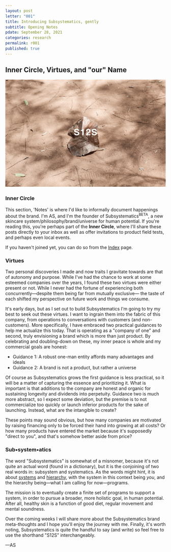 ```yaml
---
layout: post
letter: "001"
title: Introducing Subsystematics, gently
subtitle: Opening Notes
pdate: September 28, 2021
categories: research
permalink: r001
published: true
---
```


## Inner Circle, Virtues, and "our" Name

![Image](/assets/images/poster_s12s.jpg)

### Inner Circle

This section, 'Notes' is where I'd like to informally document happenings about the brand. I'm AS, and I'm the founder of Subsystematics<sup>BETA</sup>, a new skincare system/philosophy/brand/universe for human potential. If you're reading this, you're perhaps part of the <b>Inner Circle</b>, where I'll share these posts directly to your inbox as well as offer invitations to product field tests, and perhaps even local events. 

If you haven't joined yet, you can do so from the [Index](/index) page.

### Virtues

Two personal discoveries I made and now traits I gravitate towards are that of autonomy and purpose. While I've had the chance to work at some esteemed companies over the years, I found these two virtues were either present or not. While I never had the fortune of experiencing both concurrently—despite them being far from mutually exclusive— the taste of each shifted my perspective on future work and things we consume.

It's early days, but as I set out to build Subsystematics I'm going to try my best to seek out these virtues. I want to ingrain them into the fabric of this company, from operations to conversations with customers (and non-customers). More specifically, I have embraced two practical guidances to help me actualize this today. That is operating as a "company of one" and second, truly envisioning a brand which is more than just product. By celebrating and doubling-down on these, my inner peace is whole and my commercial goals are honest:

- Guidance 1: A robust one-man entity affords many advantages and ideals
- Guidance 2: A brand is not a product, but rather a universe

Of course as Subsystematics grows the first guidance is less practical, so it will be a matter of capturing the essence and prioritizing it. What is important is that additions to the company are honest and organic for sustaining longevity and dividends into perpetuity. Guidance two is much more abstract, so I expect some deviation, but the premise is to not commercialize too quickly or launch inferior products for the sake of launching. Instead, what are the intangible to create?

These points may sound obvious, but how many companies are motivated by raising financing only to be forced their hand into growing at all costs? Or how many products have entered the market because it's supposedly "direct to you", and that's somehow better aside from price? 

### Sub•system•atics

The word "Subsystematics" is somewhat of a misnomer, because it's not quite an actual word (found in a dictionary), but it is the conjoining of two real words in: subsystem and systematics. As the words might hint, it is about <u>systems</u> and <u>hierarchy</u>, with the system in this context being <i>you</i>, and the hierarchy being—what I am calling for now—programs.

The mission is to eventually create a finite set of programs to support a system, in order to pursue a broader, more holistic goal, in human potential. After all, healthy skin is a function of good diet, regular movement and mental soundness.

Over the coming weeks I will share more about the Subsystematics brand meta-thoughts and I hope you'll enjoy the journey with me. Finally, it's worth noting, Subsystematics is quite the handful to say (and write) so feel free to use the shorthand "S12S" interchangeably.

—AS